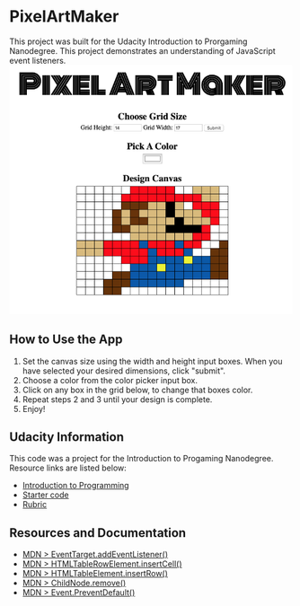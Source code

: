 # PixelArtMaker
This project was built for the Udacity Introduction to Prorgaming Nanodegree. This project demonstrates an understanding of JavaScript event listeners.
![Sample image the PixelArtMaker output](mario.png)

## How to Use the App
1. Set the canvas size using the width and height input boxes. When you have selected your desired dimensions, click "submit".
2. Choose a color from the color picker input box.
3. Click on any box in the grid below, to change that boxes color.
4. Repeat steps 2 and 3 until your design is complete.
5. Enjoy!

## Udacity Information
This code was a project for the Introduction to Progaming Nanodegree.  Resource links are listed below:
* [Introduction to Programming](https://www.udacity.com/course/intro-to-programming-nanodegree--nd000)
* [Starter code](https://github.com/udacity/project-pixel-art-maker-starter)
* [Rubric](https://review.udacity.com/#!/rubrics/641/view)

## Resources and Documentation
* [MDN > EventTarget.addEventListener()](https://developer.mozilla.org/en-US/docs/Web/API/EventTarget/addEventListener)
* [MDN > HTMLTableRowElement.insertCell()](https://developer.mozilla.org/en-US/docs/Web/API/HTMLTableRowElement/insertCell)
* [MDN > HTMLTableElement.insertRow()](https://developer.mozilla.org/en-US/docs/Web/API/HTMLTableElement/insertRow)
* [MDN > ChildNode.remove()](https://developer.mozilla.org/en-US/docs/Web/API/ChildNode/remove)
* [MDN > Event.PreventDefault()](https://developer.mozilla.org/en-US/docs/Web/API/Event/preventDefault)